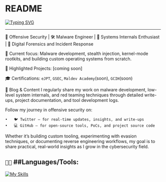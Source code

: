 # README

[![Typing SVG](https://readme-typing-svg.demolab.com/?lines=Cyber+Security+Engineer;Interested+in+Maldev+and+DFIR)](https://git.io/typing-svg)

---

🧠 Offensive Security  | 🛠 Malware Engineer | 🧬 Systems Internals Enthusiast | 🧐 Digital Forensics and Incident Response

🔬 Current focus:
Malware development, stealth injection, kernel-mode rootkits, and building custom operating systems from scratch.

📁 Highlighted Projects:
[coming soon]



🎓 Certifications:
`eJPT`, `GSEC`, `Maldev Academy`(soon), `GCIH`(soon)

📝 Blog & Content
I regularly share my work on malware development, low-level system internals, and red teaming techniques through detailed write-ups, project documentation, and tool development logs.

Follow my journey in offensive security on:

	•	🐦 Twitter — for real-time updates, insights, and write-ups
	•	💻 GitHub — for open-source tools, PoCs, and project source code

Whether it’s building custom tooling, experimenting with evasion techniques, or documenting reverse engineering workflows, my goal is to share practical, real-world insights as I grow in the cybersecurity field.


`👨‍💻` ##Languages/Tools:
---
[![My Skills](https://skillicons.dev/icons?i=c,java,bash,ansible,aws,azure,docker,ai,kali,linux,mint,obsidian,postman,py,redhat,vscode,vim,windows)](https://skillicons.dev)
